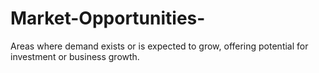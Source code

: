# Market-Opportunities-
 Areas where demand exists or is expected to grow, offering potential for investment or business growth.
